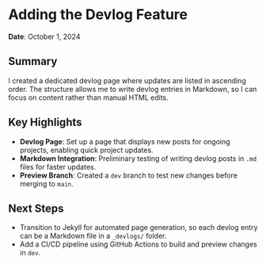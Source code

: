# Adding the Devlog Feature
**Date**: October 1, 2024

## Summary
I created a dedicated devlog page where updates are listed in ascending order. The structure allows me to write devlog entries in Markdown, so I can focus on content rather than manual HTML edits.

## Key Highlights
- **Devlog Page**: Set up a page that displays new posts for ongoing projects, enabling quick project updates.
- **Markdown Integration**: Preliminary testing of writing devlog posts in `.md` files for faster updates.
- **Preview Branch**: Created a `dev` branch to test new changes before merging to `main`.

## Next Steps
- Transition to Jekyll for automated page generation, so each devlog entry can be a Markdown file in a `_devlogs/` folder.
- Add a CI/CD pipeline using GitHub Actions to build and preview changes in `dev`.
